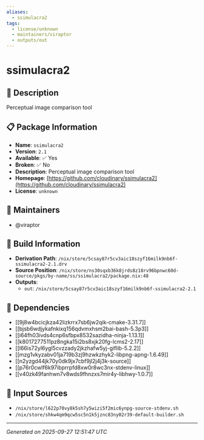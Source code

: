 ```yaml
---
aliases:
  - ssimulacra2
tags:
  - license/unknown
  - maintainers/viraptor
  - outputs/out
---
```


# ssimulacra2

## 📝 Description

Perceptual image comparison tool

## 📋 Package Information

- **Name**: `ssimulacra2`
- **Version**: `2.1`
- **Available**: ✅ Yes
- **Broken**: ✅ No
- **Description**: Perceptual image comparison tool
- **Homepage**: [https://github.com/cloudinary/ssimulacra2](https://github.com/cloudinary/ssimulacra2)
- **License**: `unknown`
## 👥 Maintainers

- @viraptor


## 🔧 Build Information

- **Derivation Path**: `/nix/store/5csay87r5cv3aic18szyf16milk9nb6f-ssimulacra2-2.1.drv`
- **Source Position**: `/nix/store/ns30sqxb36k8jrds8z18rv96bpnwc60d-source/pkgs/by-name/ss/ssimulacra2/package.nix:48`
- **Outputs**:
  - `out`:  `/nix/store/5csay87r5cv3aic18szyf16milk9nb6f-ssimulacra2-2.1`

## 🔗 Dependencies

- [[9j8w4bcicjkza42lizkrrx7sb6jw2qik-cmake-3.31.7]]
- [[bjsb6wdjykafnkixq156qdvmxhsm2bai-bash-5.3p3]]
- [[i64fh03ivds4cnp6sfbpx8532sazidha-ninja-1.13.1]]
- [[k8017277511pz8ngka15i2bs8xjk20fg-lcms2-2.17]]
- [[l66is72yl6ygl5cvzzady2jkzhafw5yj-giflib-5.2.2]]
- [[mzg1vkyzabv01ja719b3zj9hzwkzhyk2-libpng-apng-1.6.49]]
- [[n2yzgd44jk70y0dk9jx7cbf9jl2j4j3k-source]]
- [[p76r0cwlf6k97ibprrpfd8xw0r8wc3nx-stdenv-linux]]
- [[v40zk49fanhwn7v8wds9fhnzxs7mir4y-libhwy-1.0.7]]

## 📁 Input Sources

- `/nix/store/l622p70vy8k5sh7y5wizi5f2mic6ynpg-source-stdenv.sh`
- `/nix/store/shkw4qm9qcw5sc5n1k5jznc83ny02r39-default-builder.sh`

---
*Generated on 2025-09-27 12:51:47 UTC*
